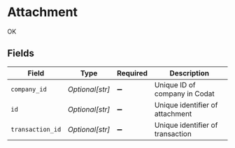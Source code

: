 # Attachment

OK


## Fields

| Field                            | Type                             | Required                         | Description                      |
| -------------------------------- | -------------------------------- | -------------------------------- | -------------------------------- |
| `company_id`                     | *Optional[str]*                  | :heavy_minus_sign:               | Unique ID of company in Codat    |
| `id`                             | *Optional[str]*                  | :heavy_minus_sign:               | Unique identifier of attachment  |
| `transaction_id`                 | *Optional[str]*                  | :heavy_minus_sign:               | Unique identifier of transaction |
